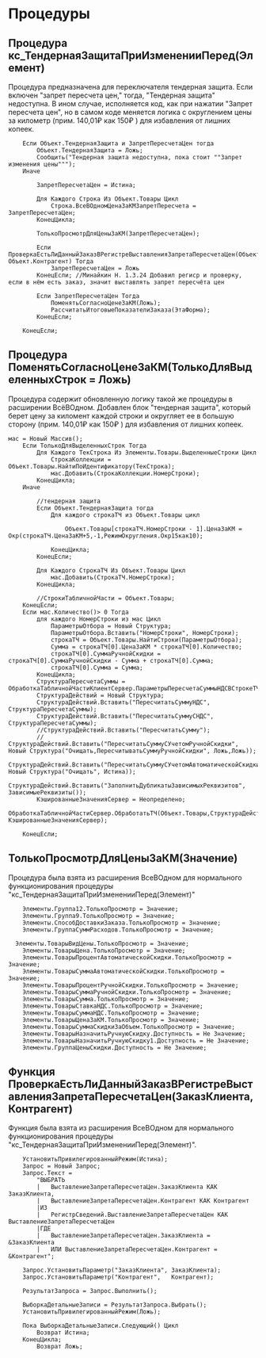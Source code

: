 # Процедуры

## Процедура кс_ТендернаяЗащитаПриИзмененииПеред(Элемент)
Процедура предназначена для переключателя тендерная защита. Если включен "запрет пересчета цен," тогда, "Тендерная защита" недоступна. В ином случае, исполняется код, как при нажатии "Запрет пересчета цен", но в самом коде меняется логика с округлением цены за километр (прим. 140,01₽ как 150₽ ) для избавления от лишних копеек.


```
	Если Объект.ТендернаяЗащита и ЗапретПересчетаЦен тогда
		Объект.ТендернаяЗащита = Ложь;
		Сообщить("Тендерная защита недоступна, пока стоит ""Запрет изменения цены""");
	Иначе
		
		ЗапретПересчетаЦен = Истина; 
		
		Для Каждого Строка Из Объект.Товары Цикл
			Строка.ВсеВОдномЦенаЗаКМЗапретПересчета = ЗапретПересчетаЦен;
		КонецЦикла;
		
		ТолькоПросмотрДляЦеныЗаКМ(ЗапретПересчетаЦен); 	
		
		Если ПроверкаЕстьЛиДанныйЗаказВРегистреВыставленияЗапретаПересчетаЦен(Объект.Ссылка, Объект.Контрагент) Тогда 
			ЗапретПересчетаЦен = Ложь 
		КонецЕсли; //Минайкин Н. 1.3.24 Добавил региср и проверку, если в нём есть заказ, значит выставлять запрет пересчёта цен
		
		Если ЗапретПересчетаЦен Тогда
			ПоменятьСогласноЦенеЗаКМ(Ложь); 
			РассчитатьИтоговыеПоказателиЗаказа(ЭтаФорма);
		КонецЕсли;
		
	КонецЕсли;
```
## Процедура ПоменятьСогласноЦенеЗаКМ(ТолькоДляВыделенныхСтрок = Ложь)
Процедура содержит обновленную логику такой же процедуры в расширении ВсёВОдном. Добавлен блок "тендерная защита", который берет цену за киломент каждой строки и округляет ее в большую сторону (прим. 140,01₽ как 150₽ ) для избавления от лишних копеек. 

```
мас = Новый Массив();
	Если ТолькоДляВыделенныхСтрок Тогда
		Для Каждого ТекСтрока Из Элементы.Товары.ВыделенныеСтроки Цикл
			СтрокаКоллекции = Объект.Товары.НайтиПоИдентификатору(ТекСтрока);
			мас.Добавить(СтрокаКоллекции.НомерСтроки);
		КонецЦикла;
	Иначе
			
		//тендерная защита
		Если Объект.ТендернаяЗащита тогда
			Для каждого строкаТЧ из Объект.Товары цикл
				
				Объект.Товары[строкаТЧ.НомерСтроки - 1].ЦенаЗаКМ = Окр(строкаТЧ.ЦенаЗаКМ+5,-1,РежимОкругления.Окр15как10); 
				
			КонецЦикла;	
		КонецЕсли;
		
		Для Каждого СтрокаТЧ Из Объект.Товары Цикл
			мас.Добавить(СтрокаТЧ.НомерСтроки);
		КонецЦикла; 
		
		//СтрокиТабличнойЧасти = Объект.Товары;
	КонецЕсли;
	Если мас.Количество()> 0 Тогда
		для каждого НомерСтроки из мас Цикл 
			ПараметрыОтбора = Новый Структура;
			ПараметрыОтбора.Вставить("НомерСтроки", НомерСтроки);
			строкаТЧ = Объект.Товары.НайтиСтроки(ПараметрыОтбора);
			Сумма = строкаТЧ[0].ЦенаЗаКМ * строкаТЧ[0].Количество;
			строкаТЧ[0].СуммаРучнойСкидки = строкаТЧ[0].СуммаРучнойСкидки - Сумма + строкаТЧ[0].Сумма;
			строкаТЧ[0].Сумма = Сумма;
		КонецЦикла;
		СтруктураПересчетаСуммы = ОбработкаТабличнойЧастиКлиентСервер.ПараметрыПересчетаСуммыНДСВСтрокеТЧ(Объект);
		СтруктураДействий = Новый Структура;
		СтруктураДействий.Вставить("ПересчитатьСуммуНДС", СтруктураПересчетаСуммы);
		СтруктураДействий.Вставить("ПересчитатьСуммуСНДС", СтруктураПересчетаСуммы);
		//СтруктураДействий.Вставить("ПересчитатьСумму");
		//СтруктураДействий.Вставить("ПересчитатьСуммуСУчетомРучнойСкидки", Новый Структура("Очищать,ПересчитыватьСуммуРучнойСкидки", Ложь,Ложь));
		СтруктураДействий.Вставить("ПересчитатьСуммуСУчетомАвтоматическойСкидки", Новый Структура("Очищать", Истина));
		СтруктураДействий.Вставить("ЗаполнитьДубликатыЗависимыхРеквизитов", ЗависимыеРеквизиты());
		КэшированныеЗначенияСервер = Неопределено;
		ОбработкаТабличнойЧастиСервер.ОбработатьТЧ(Объект.Товары,СтруктураДействий, КэшированныеЗначенияСервер); 
		
	КонецЕсли;
```

## ТолькоПросмотрДляЦеныЗаКМ(Значение)

Процедура была взята из расширения ВсеВОдном для нормального функционирования процедуры "кс_ТендернаяЗащитаПриИзмененииПеред(Элемент)"

```
	Элементы.Группа12.ТолькоПросмотр = Значение;
	Элементы.Группа9.ТолькоПросмотр = Значение;
	Элементы.СпособДоставкиЗаказа.ТолькоПросмотр = Значение;
	Элементы.ГруппаСуммРасходов.ТолькоПросмотр = Значение;

  Элементы.ТоварыВидЦены.ТолькоПросмотр = Значение;
	Элементы.ТоварыЦена.ТолькоПросмотр = Значение;
	Элементы.ТоварыПроцентАвтоматическойСкидки.ТолькоПросмотр = Значение;
	Элементы.ТоварыСуммаАвтоматическойСкидки.ТолькоПросмотр = Значение;    
	Элементы.ТоварыПроцентРучнойСкидки.ТолькоПросмотр = Значение;
	Элементы.ТоварыСуммаРучнойСкидки.ТолькоПросмотр = Значение;
	Элементы.ТоварыСумма.ТолькоПросмотр = Значение;
	Элементы.ТоварыСтавкаНДС.ТолькоПросмотр = Значение;
	Элементы.ТоварыСуммаНДС.ТолькоПросмотр = Значение;
	Элементы.ТоварыЦенаЗаКМ.ТолькоПросмотр = Значение;       
	Элементы.ТоварыСуммаСкидкиЗаОбъем.ТолькоПросмотр = Значение; 
	Элементы.ТоварыНазначитьРучнуюСкидку.Доступность = Не Значение;
	Элементы.ТоварыНазначитьРучнуюСкидку1.Доступность = Не Значение;  
	Элементы.ГруппаЦеныСкидки.Доступность = Не Значение;
```

## Функция ПроверкаЕстьЛиДанныйЗаказВРегистреВыставленияЗапретаПересчетаЦен(ЗаказКлиента, Контрагент)
Функция была взята из расширения ВсеВОдном для нормального функционирования процедуры "кс_ТендернаяЗащитаПриИзмененииПеред(Элемент)".

```
	УстановитьПривилегированныйРежим(Истина);
	Запрос = Новый Запрос;
	Запрос.Текст = 
		"ВЫБРАТЬ
		|	ВыставлениеЗапретаПересчетаЦен.ЗаказКлиента КАК ЗаказКлиента,
		|	ВыставлениеЗапретаПересчетаЦен.Контрагент КАК Контрагент
		|ИЗ
		|	РегистрСведений.ВыставлениеЗапретаПересчетаЦен КАК ВыставлениеЗапретаПересчетаЦен
		|ГДЕ
		|	ВыставлениеЗапретаПересчетаЦен.ЗаказКлиента = &ЗаказКлиента
		|	ИЛИ ВыставлениеЗапретаПересчетаЦен.Контрагент = &Контрагент";
	
	Запрос.УстановитьПараметр("ЗаказКлиента", ЗаказКлиента);
	Запрос.УстановитьПараметр("Контрагент",   Контрагент);
	
	РезультатЗапроса = Запрос.Выполнить();
	
	ВыборкаДетальныеЗаписи = РезультатЗапроса.Выбрать();
	УстановитьПривилегированныйРежим(Ложь);

	Пока ВыборкаДетальныеЗаписи.Следующий() Цикл
		Возврат Истина;
	КонецЦикла; 
		Возврат Ложь; 
```
